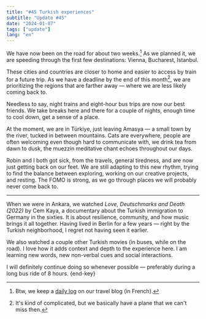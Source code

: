 ```yaml
---
title: "#45 Turkish experiences"
subtitle: "Update #45"
date: "2024-01-07"
tags: ["update"]
lang: "en"
---
```


We have now been on the road for about two weeks.[^1] As we planned it, we are speeding through the first few destinations: Vienna, Bucharest, Istanbul.

These cities and countries are closer to home and easier to access by train for a future trip. As we have a deadline by the end of this month[^2], we are prioritizing the regions that are farther away — where we are less likely coming back to.

Needless to say, night trains and eight-hour bus trips are now our best friends. We take breaks here and there for a couple of nights, enough time to cool down, get a sense of a place.

At the moment, we are in Türkiye, just leaving Amasya — a small town by the river, tucked in between mountains. Cats are everywhere, people are often welcoming even though hard to communicate with, we drink tea from dawn to dusk, the muezzin meditative chant echoes throughout our days.

Robin and I both got sick, from the travels, general tiredness, and are now just getting back on our feet. We are still adapting to this new rhythm, trying to find the balance between exploring, working on our creative projects, and resting. The FOMO is strong, as we go through places we will probably never come back to.

---

When we were in Ankara, we watched <cite>Love, Deutschmarks and Death (2022)</cite> by Cem Kaya, a documentary about the Turkish immigration to Germany in the sixties. It is about resilience, community, and how music brings it all together. Having lived in Berlin for a few years — right by the Turkish neighborhood, I regret not having seen it earlier.

We also watched a couple other Turkish movies (in buses, while on the road). I love how it adds context and depth to the experience here. I am learning new words, new non-verbal cues and social interactions.

I will definitely continue doing so whenever possible — preferably during a long bus ride of 8 hours. {end-key}

[^1]: Btw, we keep a [daily log](https://eaudepoisson.com/routes-de-la-soie/) on our travel blog (in French).
[^2]: It's kind of complicated, but we basically have a plane that we can't miss then.
